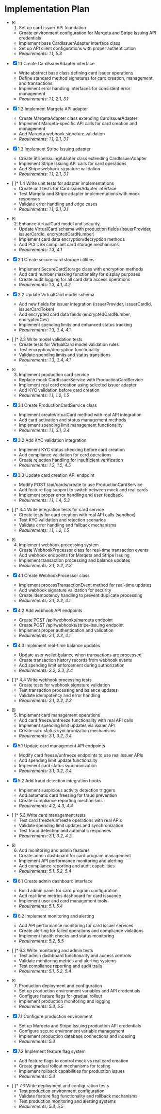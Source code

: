 # Implementation Plan

- [x] 1. Set up card issuer API foundation
  - Create environment configuration for Marqeta and Stripe Issuing API credentials
  - Implement base CardIssuerAdapter interface class
  - Set up API client configurations with proper authentication
  - _Requirements: 1.1, 5.3_

- [x] 1.1 Create CardIssuerAdapter interface
  - Write abstract base class defining card issuer operations
  - Define standard method signatures for card creation, management, and transactions
  - Implement error handling interfaces for consistent error management
  - _Requirements: 1.1, 2.1, 3.1_

- [x] 1.2 Implement Marqeta API adapter
  - Create MarqetaAdapter class extending CardIssuerAdapter
  - Implement Marqeta-specific API calls for card creation and management
  - Add Marqeta webhook signature validation
  - _Requirements: 1.1, 2.1, 3.1_

- [x] 1.3 Implement Stripe Issuing adapter
  - Create StripeIssuingAdapter class extending CardIssuerAdapter
  - Implement Stripe Issuing API calls for card operations
  - Add Stripe webhook signature validation
  - _Requirements: 1.1, 2.1, 3.1_

- [ ]* 1.4 Write unit tests for adapter implementations
  - Create unit tests for CardIssuerAdapter interface
  - Test Marqeta and Stripe adapter implementations with mock responses
  - Validate error handling and edge cases
  - _Requirements: 1.1, 2.1, 3.1_

- [x] 2. Enhance VirtualCard model and security
  - Update VirtualCard schema with production fields (issuerProvider, issuerCardId, encryptedCardNumber)
  - Implement card data encryption/decryption methods
  - Add PCI DSS compliant card storage mechanisms
  - _Requirements: 1.3, 4.1_

- [x] 2.1 Create secure card storage utilities
  - Implement SecureCardStorage class with encryption methods
  - Add card number masking functionality for display purposes
  - Create audit logging for all card data access operations
  - _Requirements: 1.3, 4.1, 4.2_

- [x] 2.2 Update VirtualCard model schema
  - Add new fields for issuer integration (issuerProvider, issuerCardId, issuerCardToken)
  - Add encrypted card data fields (encryptedCardNumber, encryptedCvv)
  - Implement spending limits and enhanced status tracking
  - _Requirements: 1.3, 3.4, 4.1_

- [ ]* 2.3 Write model validation tests
  - Create tests for VirtualCard model validation rules
  - Test encryption/decryption functionality
  - Validate spending limits and status transitions
  - _Requirements: 1.3, 3.4, 4.1_

- [x] 3. Implement production card service
  - Replace mock CardIssuerService with ProductionCardService
  - Implement real card creation using selected issuer adapter
  - Add KYC validation before card creation
  - _Requirements: 1.1, 1.2, 1.5_

- [x] 3.1 Create ProductionCardService class
  - Implement createVirtualCard method with real API integration
  - Add card activation and status management methods
  - Implement spending limit management functionality
  - _Requirements: 1.1, 3.1, 3.4_

- [x] 3.2 Add KYC validation integration
  - Implement KYC status checking before card creation
  - Add compliance validation for card operations
  - Create rejection handling for insufficient verification
  - _Requirements: 1.2, 1.5, 4.5_

- [x] 3.3 Update card creation API endpoint
  - Modify POST /api/cards/create to use ProductionCardService
  - Add feature flag support to switch between mock and real cards
  - Implement proper error handling and user feedback
  - _Requirements: 1.1, 1.4, 5.3_

- [ ]* 3.4 Write integration tests for card service
  - Create tests for card creation with real API calls (sandbox)
  - Test KYC validation and rejection scenarios
  - Validate error handling and fallback mechanisms
  - _Requirements: 1.1, 1.2, 1.5_

- [x] 4. Implement webhook processing system
  - Create WebhookProcessor class for real-time transaction events
  - Add webhook endpoints for Marqeta and Stripe Issuing
  - Implement transaction processing and balance updates
  - _Requirements: 2.1, 2.2, 2.3_

- [x] 4.1 Create WebhookProcessor class
  - Implement processTransactionEvent method for real-time updates
  - Add webhook signature validation for security
  - Create idempotency handling to prevent duplicate processing
  - _Requirements: 2.1, 2.2, 4.1_

- [x] 4.2 Add webhook API endpoints
  - Create POST /api/webhooks/marqeta endpoint
  - Create POST /api/webhooks/stripe-issuing endpoint
  - Implement proper authentication and validation
  - _Requirements: 2.1, 2.2, 4.1_

- [x] 4.3 Implement real-time balance updates
  - Update user wallet balance when transactions are processed
  - Create transaction history records from webhook events
  - Add spending limit enforcement during authorization
  - _Requirements: 2.2, 2.3, 2.4_

- [ ]* 4.4 Write webhook processing tests
  - Create tests for webhook signature validation
  - Test transaction processing and balance updates
  - Validate idempotency and error handling
  - _Requirements: 2.1, 2.2, 2.3_

- [x] 5. Implement card management operations
  - Add card freeze/unfreeze functionality with real API calls
  - Implement spending limit updates via issuer API
  - Create card status synchronization mechanisms
  - _Requirements: 3.1, 3.2, 3.4_

- [x] 5.1 Update card management API endpoints
  - Modify card freeze/unfreeze endpoints to use real issuer APIs
  - Add spending limit update functionality
  - Implement card status synchronization
  - _Requirements: 3.1, 3.2, 3.4_

- [x] 5.2 Add fraud detection integration hooks
  - Implement suspicious activity detection triggers
  - Add automatic card freezing for fraud prevention
  - Create compliance reporting mechanisms
  - _Requirements: 4.2, 4.3, 4.4_

- [ ]* 5.3 Write card management tests
  - Test card freeze/unfreeze operations with real APIs
  - Validate spending limit updates and synchronization
  - Test fraud detection and automatic responses
  - _Requirements: 3.1, 3.2, 4.2_

- [x] 6. Add monitoring and admin features
  - Create admin dashboard for card program management
  - Implement API performance monitoring and alerting
  - Add compliance reporting and audit capabilities
  - _Requirements: 5.1, 5.2, 5.4_

- [x] 6.1 Create admin dashboard interface
  - Build admin panel for card program configuration
  - Add real-time metrics dashboard for card issuance
  - Implement user and card management tools
  - _Requirements: 5.1, 5.4_

- [x] 6.2 Implement monitoring and alerting
  - Add API performance monitoring for card issuer services
  - Create alerting for failed operations and compliance violations
  - Implement health checks and status monitoring
  - _Requirements: 5.2, 5.5_

- [ ]* 6.3 Write monitoring and admin tests
  - Test admin dashboard functionality and access controls
  - Validate monitoring metrics and alerting systems
  - Test compliance reporting and audit trails
  - _Requirements: 5.1, 5.2, 5.4_

- [x] 7. Production deployment and configuration
  - Set up production environment variables and API credentials
  - Configure feature flags for gradual rollout
  - Implement production monitoring and logging
  - _Requirements: 5.3, 5.5_

- [x] 7.1 Configure production environment
  - Set up Marqeta and Stripe Issuing production API credentials
  - Configure secure environment variable management
  - Implement production database connections and indexing
  - _Requirements: 5.3_

- [x] 7.2 Implement feature flag system
  - Add feature flags to control mock vs real card creation
  - Create gradual rollout mechanisms for testing
  - Implement rollback capabilities for production issues
  - _Requirements: 5.3_

- [ ]* 7.3 Write deployment and configuration tests
  - Test production environment configuration
  - Validate feature flag functionality and rollback mechanisms
  - Test production monitoring and alerting systems
  - _Requirements: 5.3, 5.5_